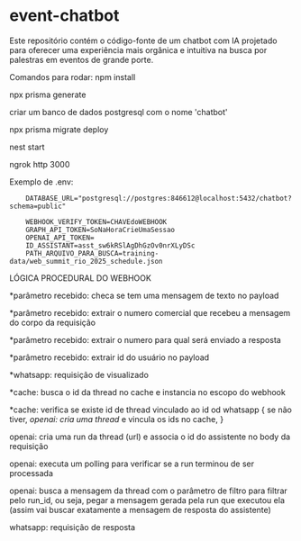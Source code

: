 # event-chatbot
Este repositório contém o código-fonte de um chatbot com IA projetado para oferecer uma experiência mais orgânica e intuitiva na busca por palestras em eventos de grande porte.

Comandos para rodar:
npm install

npx prisma generate

criar um banco de dados postgresql com o nome 'chatbot'

npx prisma migrate deploy

nest start

ngrok http 3000

Exemplo de .env:
```
    DATABASE_URL="postgresql://postgres:846612@localhost:5432/chatbot?schema=public"

    WEBHOOK_VERIFY_TOKEN=CHAVEdoWEBHOOK
    GRAPH_API_TOKEN=SoNaHoraCrieUmaSessao
    OPENAI_API_TOKEN=
    ID_ASSISTANT=asst_sw6kRSlAgDhGzOv0nrXLyDSc
    PATH_ARQUIVO_PARA_BUSCA=training-data/web_summit_rio_2025_schedule.json
```


LÓGICA PROCEDURAL DO WEBHOOK

*parâmetro recebido: checa se tem uma mensagem de texto no payload

*parâmetro recebido: extrair o numero comercial que recebeu a mensagem do corpo da requisição

*parâmetro recebido: extrair o numero para qual será enviado a resposta

*parâmetro recebido: extrair id do usuário no payload

*whatsapp: requisição de visualizado

*cache: busca o id da thread no cache e instancia no escopo do webhook

*cache: verifica se existe id de thread vinculado ao id od whatsapp {
se não tiver, *openai: cria uma thread* e vincula os ids no cache,
}

openai: cria uma run da thread (url) e associa o id do assistente no body da requisição

openai: executa um polling para verificar se a run terminou de ser processada

openai: busca a mensagem da thread com o parâmetro de filtro para filtrar pelo run_id, ou seja, pegar a mensagem gerada pela run que executou ela (assim vai buscar exatamente a mensagem de resposta do assistente)

whatsapp: requisição de resposta